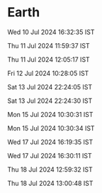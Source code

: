 # Earth

Wed 10 Jul 2024 16:32:35 IST

Thu 11 Jul 2024 11:59:37 IST

Thu 11 Jul 2024 12:05:17 IST

Fri 12 Jul 2024 10:28:05 IST

Sat 13 Jul 2024 22:24:05 IST

Sat 13 Jul 2024 22:24:30 IST

Mon 15 Jul 2024 10:30:31 IST

Mon 15 Jul 2024 10:30:34 IST

Wed 17 Jul 2024 16:19:35 IST

Wed 17 Jul 2024 16:30:11 IST

Thu 18 Jul 2024 12:59:32 IST

Thu 18 Jul 2024 13:00:48 IST
